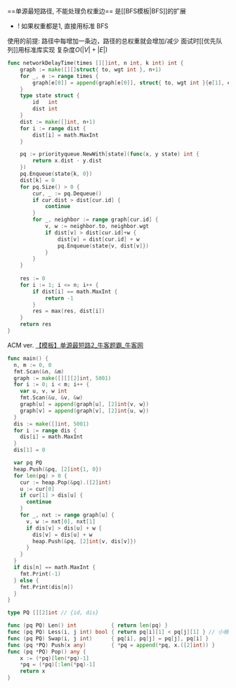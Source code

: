 ==单源最短路径, 不能处理负权重边==
是[[BFS模板|BFS]]的扩展
- ! 如果权重都是1, 直接用标准 BFS 

使用的前提: 路径中每增加一条边，路径的总权重就会增加/减少
面试时[[优先队列]]用标准库实现
复杂度$O(|V|+|E|)$
```go
func networkDelayTime(times [][]int, n int, k int) int {
	graph := make([][]struct{ to, wgt int }, n+1)
	for _, e := range times {
		graph[e[0]] = append(graph[e[0]], struct{ to, wgt int }{e[1], e[2]})
	}
	type state struct {
		id   int
		dist int
	}
	dist := make([]int, n+1)
	for i := range dist {
		dist[i] = math.MaxInt
	}

	pq := priorityqueue.NewWith[state](func(x, y state) int {
		return x.dist - y.dist
	})
	pq.Enqueue(state{k, 0})
	dist[k] = 0
	for pq.Size() > 0 {
		cur, _ := pq.Dequeue()
		if cur.dist > dist[cur.id] {
			continue
		}
		for _, neighbor := range graph[cur.id] {
			v, w := neighbor.to, neighbor.wgt
			if dist[v] > dist[cur.id]+w {
				dist[v] = dist[cur.id] + w
				pq.Enqueue(state{v, dist[v]})
			}
		}
	}
	
	res := 0
	for i := 1; i <= n; i++ {
		if dist[i] == math.MaxInt {
			return -1
		}
		res = max(res, dist[i])
	}
	return res
}

```

ACM ver.
[【模板】单源最短路2_牛客题霸_牛客网](https://www.nowcoder.com/practice/7c1740c3d4ba4b3486df4847ee6e8fc7?tpId=308&tqId=2031489&sourceUrl=%2Fexam%2Foj%3Fpage%3D1%26tab%3D%25E7%25AE%2597%25E6%25B3%2595%25E7%25AF%2587%26topicId%3D295)
```go
func main() {
  n, m := 0, 0
  fmt.Scan(&n, &m)
  graph := make([][][2]int, 5001)
  for i := 0; i < m; i++ {
    var u, v, w int
    fmt.Scan(&u, &v, &w)
    graph[u] = append(graph[u], [2]int{v, w})
    graph[v] = append(graph[v], [2]int{u, w})
  }
  dis := make([]int, 5001)
  for i := range dis {
    dis[i] = math.MaxInt
  }
  dis[1] = 0

  var pq PQ
  heap.Push(&pq, [2]int{1, 0})
  for len(pq) > 0 {
    cur := heap.Pop(&pq).([2]int)
    u := cur[0]
    if cur[1] > dis[u] {
      continue
    }
    for _, nxt := range graph[u] {
      v, w := nxt[0], nxt[1]
      if dis[v] > dis[u] + w {
        dis[v] = dis[u] + w
        heap.Push(&pq, [2]int{v, dis[v]})
      }
    }
  }
  if dis[n] == math.MaxInt {
    fmt.Print(-1)
  } else {
    fmt.Print(dis[n])
  }
}

type PQ [][2]int // {id, dis}

func (pq PQ) Len() int           { return len(pq) }
func (pq PQ) Less(i, j int) bool { return pq[i][1] < pq[j][1] } // 小根堆
func (pq PQ) Swap(i, j int)      { pq[i], pq[j] = pq[j], pq[i] }
func (pq *PQ) Push(x any)        { *pq = append(*pq, x.([2]int)) }
func (pq *PQ) Pop() any {
	x := (*pq)[len(*pq)-1]
	*pq = (*pq)[:len(*pq)-1]
	return x
}

```